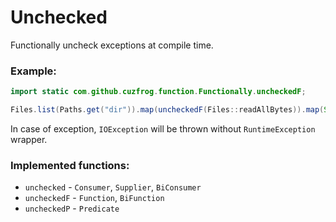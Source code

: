 # Unchecked

Functionally uncheck exceptions at compile time.

### Example:

```java
import static com.github.cuzfrog.function.Functionally.uncheckedF;

Files.list(Paths.get("dir")).map(uncheckedF(Files::readAllBytes)).map(String::new)...
```

In case of exception, `IOException` will be thrown without `RuntimeException` wrapper.

### Implemented functions:
* `unchecked` - `Consumer`, `Supplier`, `BiConsumer`
* `uncheckedF` - `Function`, `BiFunction`
* `uncheckedP` - `Predicate`

